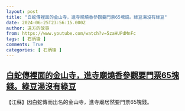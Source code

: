 ```yaml
---
layout: post
title: "白蛇傳裡面的金山寺，進寺廟燒香參觀要門票65塊錢。綠豆湯沒有綠豆"
date: 2024-06-25T23:56:15.000Z
author: 遠方的故事
from: https://www.youtube.com/watch?v=5zaHUPdMnFc
tags: [ 石炳锋 ]
comments: True
categories: [ 石炳锋 ]
---
```

<!--1719359775000-->
[白蛇傳裡面的金山寺，進寺廟燒香參觀要門票65塊錢。綠豆湯沒有綠豆](https://www.youtube.com/watch?v=5zaHUPdMnFc)
------

<div>
【江蘇】因白蛇傳而出名的金山寺，進寺廟居然要門票65塊錢。
</div>
